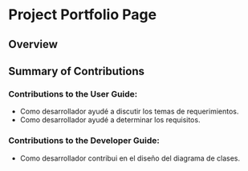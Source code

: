 # Project Portfolio Page

## Overview

## Summary of Contributions

### Contributions to the User Guide:

- Como desarrollador ayudé a discutir los temas de requerimientos.
- Como desarrollador ayudé a determinar los requisitos.

### Contributions to the Developer Guide:
- Como desarrollador contribui en el diseño del diagrama de clases.
